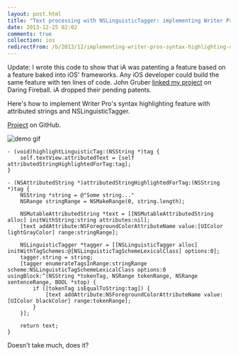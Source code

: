 ```yaml
---
layout: post.html
title: "Text processing with NSLinguisticTagger: implementing Writer Pro's syntax control"
date: 2013-12-25 02:02
comments: true
collection: ios
redirectFrom: /b/2013/12/implementing-writer-pros-syntax-highlighting-using-nslinguistictagger/
---
```


Update: I wrote this code to show that iA was patenting a feature based on a feature baked into iOS' frameworks. Any iOS developer could build the same feature with ten lines of code. John Gruber [linked my project](https://daringfireball.net/linked/2013/12/26/patent-before-christmas) on Daring Fireball. iA dropped their pending patents.

Here's how to implement Writer Pro's syntax highlighting feature with attributed strings and NSLinguisticTagger.

[Project](https://github.com/travisjeffery/LingusticTaggerDemo) on GitHub.

![demo gif](https://raw.github.com/travisjeffery/LingusticTaggerDemo/master/linguistictagger.gif)

``` objc
- (void)highlightLinguisticTag:(NSString *)tag {
    self.textView.attributedText = [self attributedStringHighlightedForTag:tag];
}

- (NSAttributedString *)attributedStringHighlightedForTag:(NSString *)tag {
    NSString *string = @"Some string..."
    NSRange stringRange = NSMakeRange(0, string.length);

    NSMutableAttributedString *text = [[NSMutableAttributedString alloc] initWithString:string attributes:nil];
    [text addAttribute:NSForegroundColorAttributeName value:[UIColor lightGrayColor] range:stringRange];

    NSLinguisticTagger *tagger = [[NSLinguisticTagger alloc] initWithTagSchemes:@[NSLinguisticTagSchemeLexicalClass] options:0];
    tagger.string = string;
    [tagger enumerateTagsInRange:stringRange scheme:NSLinguisticTagSchemeLexicalClass options:0 usingBlock:^(NSString *tokenTag, NSRange tokenRange, NSRange sentenceRange, BOOL *stop) {
        if ([tokenTag isEqualToString:tag]) {
            [text addAttribute:NSForegroundColorAttributeName value:[UIColor blackColor] range:tokenRange];
        }
    }];

    return text;
}
```

Doesn't take much, does it?
